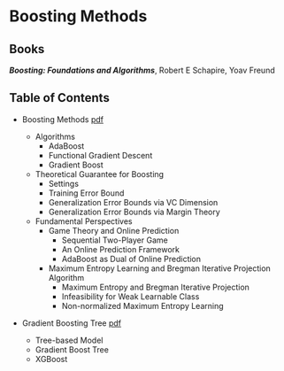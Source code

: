 # Boosting Methods

## Books

***Boosting: Foundations and Algorithms***, Robert E Schapire, Yoav Freund


## Table of Contents
- Boosting Methods [pdf](./GBT_boosting_theory.pdf)
  - Algorithms
    - AdaBoost
    - Functional Gradient Descent
    - Gradient Boost
  - Theoretical Guarantee for Boosting
    - Settings
    - Training Error Bound
    - Generalization Error Bounds via VC Dimension
    - Generalization Error Bounds via Margin Theory
  - Fundamental Perspectives
    - Game Theory and Online Prediction
      - Sequential Two-Player Game
      - An Online Prediction Framework
      - AdaBoost as Dual of Online Prediction
    - Maximum Entropy Learning and Bregman Iterative Projection Algorithm
      - Maximum Entropy and Bregman Iterative Projection
      - Infeasibility for Weak Learnable Class
      - Non-normalized Maximum Entropy Learning

- Gradient Boosting Tree [pdf](./gradient_boosting_tree.pdf)
    - Tree-based Model
    - Gradient Boost Tree
    - XGBoost
